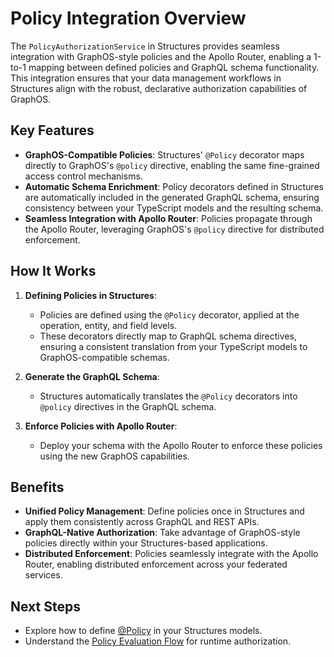 # Policy Integration Overview

The `PolicyAuthorizationService` in Structures provides seamless integration with GraphOS-style policies and the Apollo Router, enabling a 1-to-1 mapping between defined policies and GraphQL schema functionality. This integration ensures that your data management workflows in Structures align with the robust, declarative authorization capabilities of GraphOS.

## Key Features

- **GraphOS-Compatible Policies**: Structures' `@Policy` decorator maps directly to GraphOS's `@policy` directive, enabling the same fine-grained access control mechanisms.
- **Automatic Schema Enrichment**: Policy decorators defined in Structures are automatically included in the generated GraphQL schema, ensuring consistency between your TypeScript models and the resulting schema.
- **Seamless Integration with Apollo Router**: Policies propagate through the Apollo Router, leveraging GraphOS's `@policy` directive for distributed enforcement.

## How It Works

1. **Defining Policies in Structures**:
   - Policies are defined using the `@Policy` decorator, applied at the operation, entity, and field levels.
   - These decorators directly map to GraphQL schema directives, ensuring a consistent translation from your TypeScript models to GraphOS-compatible schemas.

2. **Generate the GraphQL Schema**:
   - Structures automatically translates the `@Policy` decorators into `@policy` directives in the GraphQL schema.

3. **Enforce Policies with Apollo Router**:
   - Deploy your schema with the Apollo Router to enforce these policies using the new GraphOS capabilities.

## Benefits

- **Unified Policy Management**: Define policies once in Structures and apply them consistently across GraphQL and REST APIs.
- **GraphQL-Native Authorization**: Take advantage of GraphOS-style policies directly within your Structures-based applications.
- **Distributed Enforcement**: Policies seamlessly integrate with the Apollo Router, enabling distributed enforcement across your federated services.

## Next Steps

- Explore how to define [@Policy](./policy-decorators) in your Structures models.
- Understand the [Policy Evaluation Flow](./policy-evaluation-flow) for runtime authorization.
